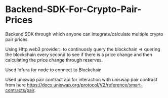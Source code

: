 # Backend-SDK-For-Crypto-Pair-Prices
Backend SDK through which anyone can integrate/calculate multiple crypto pair prices.

Using Http web3 provider:: to continuosly query the blockchain
=> quering the blockchain every second to see if there is a price change and then calculating the price change through reserves.

Used Infura for node to connect to Blockchain

Used uniswap pair contract api for interaction with uniswap pair contract from here https://docs.uniswap.org/protocol/V2/reference/smart-contracts/pair.

